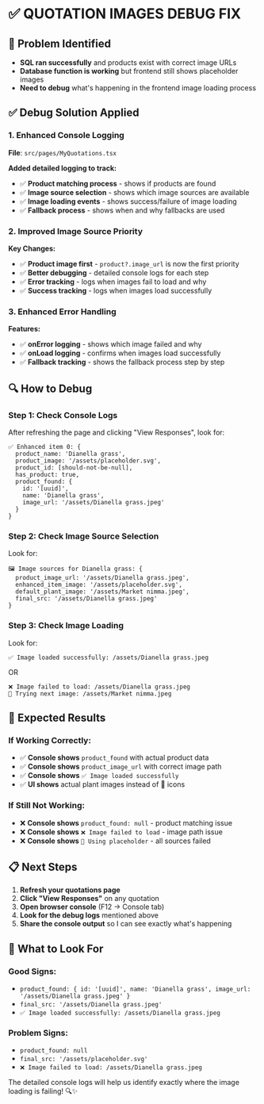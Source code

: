 # ✅ QUOTATION IMAGES DEBUG FIX

## 🎯 **Problem Identified**
- **SQL ran successfully** and products exist with correct image URLs
- **Database function is working** but frontend still shows placeholder images
- **Need to debug** what's happening in the frontend image loading process

## ✅ **Debug Solution Applied**

### **1. Enhanced Console Logging**
**File**: `src/pages/MyQuotations.tsx`

**Added detailed logging to track:**
- ✅ **Product matching process** - shows if products are found
- ✅ **Image source selection** - shows which image sources are available
- ✅ **Image loading events** - shows success/failure of image loading
- ✅ **Fallback process** - shows when and why fallbacks are used

### **2. Improved Image Source Priority**
**Key Changes:**
- ✅ **Product image first** - `product?.image_url` is now the first priority
- ✅ **Better debugging** - detailed console logs for each step
- ✅ **Error tracking** - logs when images fail to load and why
- ✅ **Success tracking** - logs when images load successfully

### **3. Enhanced Error Handling**
**Features:**
- ✅ **onError logging** - shows which image failed and why
- ✅ **onLoad logging** - confirms when images load successfully
- ✅ **Fallback tracking** - shows the fallback process step by step

## 🔍 **How to Debug**

### **Step 1: Check Console Logs**
After refreshing the page and clicking "View Responses", look for:

```
✅ Enhanced item 0: {
  product_name: 'Dianella grass',
  product_image: '/assets/placeholder.svg',
  product_id: [should-not-be-null],
  has_product: true,
  product_found: {
    id: '[uuid]',
    name: 'Dianella grass',
    image_url: '/assets/Dianella grass.jpeg'
  }
}
```

### **Step 2: Check Image Source Selection**
Look for:
```
🖼️ Image sources for Dianella grass: {
  product_image_url: '/assets/Dianella grass.jpeg',
  enhanced_item_image: '/assets/placeholder.svg',
  default_plant_image: '/assets/Market nimma.jpeg',
  final_src: '/assets/Dianella grass.jpeg'
}
```

### **Step 3: Check Image Loading**
Look for:
```
✅ Image loaded successfully: /assets/Dianella grass.jpeg
```
OR
```
❌ Image failed to load: /assets/Dianella grass.jpeg
🔄 Trying next image: /assets/Market nimma.jpeg
```

## 🎯 **Expected Results**

### **If Working Correctly:**
- ✅ **Console shows** `product_found` with actual product data
- ✅ **Console shows** `product_image_url` with correct image path
- ✅ **Console shows** `✅ Image loaded successfully`
- ✅ **UI shows** actual plant images instead of 🌱 icons

### **If Still Not Working:**
- ❌ **Console shows** `product_found: null` - product matching issue
- ❌ **Console shows** `❌ Image failed to load` - image path issue
- ❌ **Console shows** `🔄 Using placeholder` - all sources failed

## 📋 **Next Steps**

1. **Refresh your quotations page**
2. **Click "View Responses"** on any quotation
3. **Open browser console** (F12 → Console tab)
4. **Look for the debug logs** mentioned above
5. **Share the console output** so I can see exactly what's happening

## 🎯 **What to Look For**

### **Good Signs:**
- `product_found: { id: '[uuid]', name: 'Dianella grass', image_url: '/assets/Dianella grass.jpeg' }`
- `final_src: '/assets/Dianella grass.jpeg'`
- `✅ Image loaded successfully: /assets/Dianella grass.jpeg`

### **Problem Signs:**
- `product_found: null`
- `final_src: '/assets/placeholder.svg'`
- `❌ Image failed to load: /assets/Dianella grass.jpeg`

The detailed console logs will help us identify exactly where the image loading is failing! 🔍✨